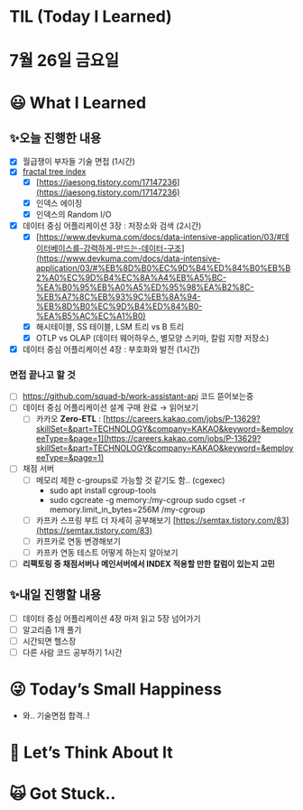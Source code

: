 # TIL (Today I Learned)

# 7월 26일 금요일

# 😃 What I Learned

## ✨오늘 진행한 내용

- [x]  월급쟁이 부자들 기술 면접 (1시간)
- [x]  [fractal tree index](https://gywn.net/2014/05/fractal-index-in-tokudb/)
    - [x]  [https://jaesong.tistory.com/17147236](https://jaesong.tistory.com/17147236)
    - [x]  인덱스 에이징
    - [x]  인덱스의 Random I/O
- [x]  데이터 중심 어플리케이션 3장 : 저장소와 검색 (2시간)
    - [x]  [https://www.devkuma.com/docs/data-intensive-application/03/#데이터베이스를-강력하게-만드는-데이터-구조](https://www.devkuma.com/docs/data-intensive-application/03/#%EB%8D%B0%EC%9D%B4%ED%84%B0%EB%B2%A0%EC%9D%B4%EC%8A%A4%EB%A5%BC-%EA%B0%95%EB%A0%A5%ED%95%98%EA%B2%8C-%EB%A7%8C%EB%93%9C%EB%8A%94-%EB%8D%B0%EC%9D%B4%ED%84%B0-%EA%B5%AC%EC%A1%B0)
    - [x]  해시테이블, SS 테이블, LSM 트리 vs B 트리
    - [x]  OTLP vs OLAP (데이터 웨어하우스, 별모양 스키마, 칼럼 지향 저장소)
- [x]  데이터 중심 어플리케이션 4장 : 부호화와 발전 (1시간)

### 면접 끝나고 할 것

- [ ]  https://github.com/squad-b/work-assistant-api 코드 뜯어보는중
- [ ]  데이터 중심 어플리케이션 설계 구매 완료 → 읽어보기
    - [ ]  카카오 **Zero-ETL** : [https://careers.kakao.com/jobs/P-13629?skillSet=&part=TECHNOLOGY&company=KAKAO&keyword=&employeeType=&page=1](https://careers.kakao.com/jobs/P-13629?skillSet=&part=TECHNOLOGY&company=KAKAO&keyword=&employeeType=&page=1)
- [ ]  채점 서버
    - [ ]  메모리 제한 c-groups로 가능할 것 같기도 함.. (cgexec)
        - sudo apt install cgroup-tools
        - sudo cgcreate -g memory:/my-cgroup
        sudo cgset -r memory.limit_in_bytes=256M /my-cgroup
    - [ ]  카프카 스프링 부트 더 자세히 공부해보기 [https://semtax.tistory.com/83](https://semtax.tistory.com/83)
    - [ ]  카프카로 연동 변경해보기
    - [ ]  카프카 연동 테스트 어떻게 하는지 알아보기
- [ ]  **리팩토링 중 채점서버나 메인서버에서 INDEX 적용할 만한 칼럼이 있는지 고민**

## ✨내일 진행할 내용

- [ ]  데이터 중심 어플리케이션 4장 마저 읽고 5장 넘어가기
- [ ]  알고리즘 1개 풀기
- [ ]  시간되면 헬스장
- [ ]  다른 사람 코드 공부하기 1시간

# 😜 Today’s Small Happiness

- 와.. 기술면접 합격..!

# 🧐 Let’s Think About It

# 🙀 Got Stuck..
